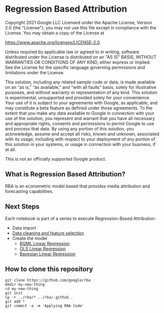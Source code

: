 # Regression Based Attribution

Copyright 2021 Google LLC
Licensed under the Apache License, Version 2.0 (the "License");
you may not use this file except in compliance with the License.
You may obtain a copy of the License at

https://www.apache.org/licenses/LICENSE-2.0

Unless required by applicable law or agreed to in writing, software
distributed under the License is distributed on an "AS IS" BASIS,
WITHOUT WARRANTIES OR CONDITIONS OF ANY KIND, either express or implied.
See the License for the specific language governing permissions and
limitations under the License.

This solution, including any related sample code or data, is made available 
on an “as is,” “as available,” and “with all faults” basis, solely for 
illustrative purposes, and without warranty or representation of any kind. 
This solution is experimental, unsupported and provided solely for your 
convenience. Your use of it is subject to your agreements with Google, as 
applicable, and may constitute a beta feature as defined under those 
agreements.  To the extent that you make any data available to Google in 
connection with your use of the solution, you represent and warrant that you 
have all necessary and appropriate rights, consents and permissions to permit 
Google to use and process that data.  By using any portion of this solution, 
you acknowledge, assume and accept all risks, known and unknown, associated 
with its usage, including with respect to your deployment of any portion of 
this solution in your systems, or usage in connection with your business, 
if at all.

This is not an officially supported Google product.

## What is Regression Based Attribution?

RBA is an econometric model based that provides media attribution and forecasting capabilities.

## Next Steps

Each notebook is part of a series to execute Regression-Based Attribution: 

*   Data import
*   [Data cleaning and feature selection](https://github.com/googlestaging/rba/blob/main/Data_Pre_Processing_%26_Feature_Selection.ipynb) 
*   Create the model
    * [BQML Linear Regression](https://github.com/googlestaging/rba/blob/main/RBA_Light_BQML.ipynb)
    * [OLS Linear Regression](https://github.com/googlestaging/rba/blob/main/RBA_Medium_OLS.ipynb)
    * [Bayesian Linear Regression](https://github.com/googlestaging/rba/blob/main/RBA_Heavy_Bayesian.ipynb)

## How to clone this repository

``` shell
git clone https://github.com/google/rba
mkdir my-new-thing
cd my-new-thing
git init
cp -r ../rba/* ../rba/.github .
git add *
git commit -a -m 'Applying RBA Code'
```
